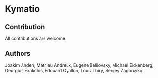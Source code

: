 Kymatio
=======


## Contribution

All contributions are welcome.


## Authors

Joakim Anden, Mathieu Andreux, Eugene Belilovsky, Michael Eickenberg, Georgios Exakchis,
Edouard Oyallon, Louis Thiry, Sergey Zagoruyko
